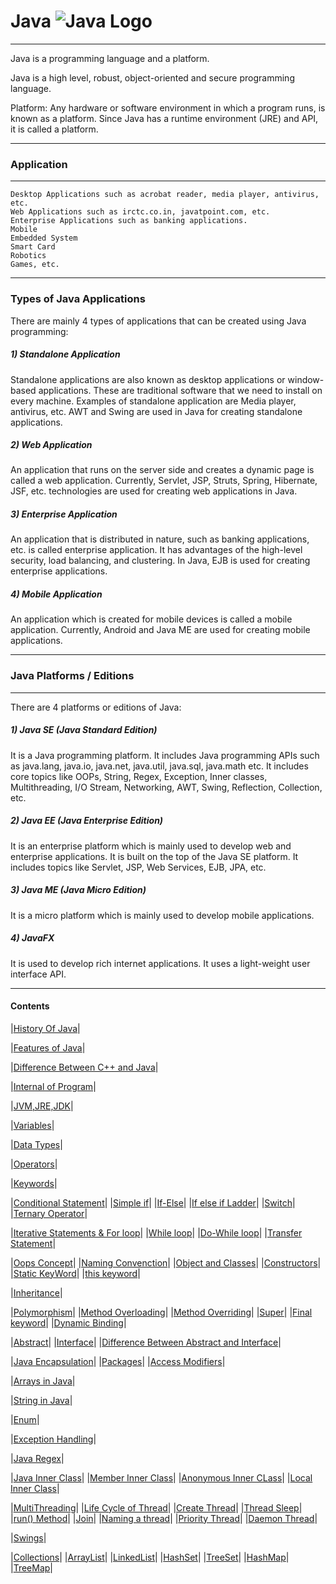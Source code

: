 # Java    ![Java Logo](https://logos-download.com/wp-content/uploads/2016/10/Java_logo_icon.png)

-----------


Java is a programming language and a platform.

Java is a high level, robust, object-oriented and secure programming language.

Platform: Any hardware or software environment in which a program runs, is known as a platform. Since Java has a runtime environment (JRE) and API, it is called a platform.

------

### Application 

-------


    Desktop Applications such as acrobat reader, media player, antivirus, etc.
    Web Applications such as irctc.co.in, javatpoint.com, etc.
    Enterprise Applications such as banking applications.
    Mobile
    Embedded System
    Smart Card
    Robotics
    Games, etc.

--------

### Types of Java Applications

There are mainly 4 types of applications that can be created using Java programming:

##### 1) Standalone Application

Standalone applications are also known as desktop applications or window-based applications. These are traditional software that we need to install on every machine. Examples of standalone application are Media player, antivirus, etc. AWT and Swing are used in Java for creating standalone applications.

##### 2) Web Application

An application that runs on the server side and creates a dynamic page is called a web application. Currently, Servlet, JSP, Struts, Spring, Hibernate, JSF, etc. technologies are used for creating web applications in Java.

##### 3) Enterprise Application

An application that is distributed in nature, such as banking applications, etc. is called enterprise application. It has advantages of the high-level security, load balancing, and clustering. In Java, EJB is used for creating enterprise applications.

##### 4) Mobile Application

An application which is created for mobile devices is called a mobile application. Currently, Android and Java ME are used for creating mobile applications.

----------

### Java Platforms / Editions

-------

There are 4 platforms or editions of Java:
##### 1) Java SE (Java Standard Edition)

It is a Java programming platform. It includes Java programming APIs such as java.lang, java.io, java.net, java.util, java.sql, java.math etc. It includes core topics like OOPs, String, Regex, Exception, Inner classes, Multithreading, I/O Stream, Networking, AWT, Swing, Reflection, Collection, etc.

##### 2) Java EE (Java Enterprise Edition)

It is an enterprise platform which is mainly used to develop web and enterprise applications. It is built on the top of the Java SE platform. It includes topics like Servlet, JSP, Web Services, EJB, JPA, etc.

##### 3) Java ME (Java Micro Edition)

It is a micro platform which is mainly used to develop mobile applications.

##### 4) JavaFX

It is used to develop rich internet applications. It uses a light-weight user interface API.

-------


#### Contents

|[History Of Java](./History.md)|

|[Features of Java](./Features.md)|

|[Difference Between C++ and Java](./Difference_Cpp_Java.md)|

|[Internal of Program](./internal_program.md)|

|[JVM,JRE,JDK](./JVM_JRE_JDK.md)|

|[Variables](./src/Variables/variables.md)|

|[Data Types](./src/DataType?DataType.md)|

|[Operators](./src/Operators/Operator.md)|

|[Keywords](./src/Keywords/KeyWords.md)|

|[Conditional Statement](./src/Control_Statement/Conditional.md)|
|[Simple if](./src/Control_Statement/SimpleIf/SimpleIf.md)|
|[If-Else](./src/Control_Statement/ifelse/if-else.md)|
|[If else if Ladder](./src/Control_Statement/ifelseif/ifelseif.md)|
|[Switch](./src/Control_Statement/Switch/switch.md)|
|[Ternary Operator](./src/Control_Statement/TernaryOperator/TernaryOperator.md)|

|[Iterative Statements & For loop](./src/IterativeStatements/Iterative.md)|
|[While loop](./src/IterativeStatements/whileLoop/while.md)|
|[Do-While loop](./src/IterativeStatements/dowhileloop/dowhile.md)|
|[Transfer Statement](./src/IterativeStatements/TransferStatement/transferStatement.md)|

|[Oops Concept](./src/OopsConcept/Oops.md)|
|[Naming Convenction](./src/OopsConcept/NamingConventions.md)|
|[Object and Classes](./src/OopsConcept/ObjectsandClasses.md)|
|[Constructors](./src/OopsConcept/Constructors.md)|
|[Static KeyWord](./src/OopsConcept/Static.md)|
|[this keyword](./src/OopsConcept/this.md)|

|[Inheritance](./src/Inheritance/Inheritance.md)|

|[Polymorphism](./src/Polymorphism)|
|[Method Overloading](./src/Polymorphism/MethodOverloading.md)|
|[Method Overriding](./src/Polymorphism/MethodOveriding.md)|
|[Super](./src/Polymorphism/super.md)|
|[Final keyword](./src/Polymorphism/final.md)|
|[Dynamic Binding](./src/Polymorphism/DynamicBinding.md)|

|[Abstract](./src/Abstraction/abstractClass.md)|
|[Interface](./src/Abstraction/Interface.md)|
|[Difference Between Abstract and Interface](./src/Abstraction/abstractvsinterface.md)|

|[Java Encapsulation](./src/Encapsulation/Encapsulation.md)|
|[Packages](./src/Encapsulation/Package.md)|
|[Access Modifiers](./src/Encapsulation/AcessModifier.md)|

|[Arrays in Java](./src/Arrays/Arrays.md)|

|[String in Java](./src/Strings/string.md)|

|[Enum](./src/Enumeration/enum.md)|

|[Exception Handling](./src/Exception/Exception.md)|

|[Java Regex](./src/Regex/Regex.md)|

|[Java Inner Class](./src/InnerClass/InnerClass.md)|
|[Member Inner Class](./src/InnerClass/MemberInner.md)|
|[Anonymous Inner CLass](./src/InnerClass/AnonymousInnerClass.md)|
|[Local Inner Class](./src/InnerClass/LocalInner.md)|

|[MultiThreading](./src/Multithreading/multithreading.md)|
|[Life Cycle of Thread](./src/Multithreading/LifeCycle.md)|
|[Create Thread](./src/Multithreading/CreateThread.md)|
|[Thread Sleep](./src/Multithreading/ThreadSleep.md)|
|[run() Method](./src/Multithreading/RunMethod.md)|
|[Join](./src/Multithreading/Join.md)|
|[Naming a thread](./src/Multithreading/NamingThread.md)|
|[Priority Thread](./src/Multithreading/Priority.md)|
|[Daemon Thread](./src/Multithreading/DemonThread.md)|

|[Swings](./src/swings/JFrame.md)|

|[Collections](./src/Collections/Collection.md)|
|[ArrayList](./src/Collections/ArrayList.md)|
|[LinkedList](./src/Collections/LinkedList.md)|
|[HashSet](./src/Collections/HashSet.md)|
|[TreeSet](./src/Collections/TreeSet.md)|
|[HashMap](./src/Collections/HashMap.md)|
|[TreeMap](./src/Collections/TreeMap.md)|






